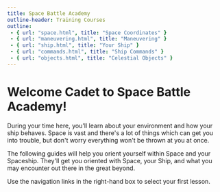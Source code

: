 ```yaml
---
title: Space Battle Academy
outline-header: Training Courses
outline:
 - { url: "space.html", title: "Space Coordinates" }
 - { url: "maneuvering.html", title: "Maneuvering" }
 - { url: "ship.html", title: "Your Ship" }
 - { url: "commands.html", title: "Ship Commands" }
 - { url: "objects.html", title: "Celestial Objects" }
---
```


Welcome Cadet to Space Battle Academy!
========

During your time here, you'll learn about your environment and how your ship behaves.  Space is vast and there's a lot of things which can get you into trouble, but don't worry everything won't be thrown at you at once.

The following guides will help you orient yourself within Space and your Spaceship.  They'll get you oriented with Space, your Ship, and what you may encounter out there in the great beyond.

Use the navigation links in the right-hand box to select your first lesson.

